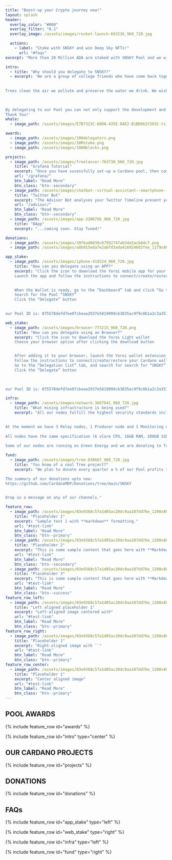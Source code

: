 ```yaml
---
title: "Boost-up your Crypto journey now!"
layout: splash
header:
  overlay_color: "#000"
  overlay_filter: "0.1"
  overlay_image: /assets/images/rocket-launch-693236_960_720.jpg

  actions:
    - label: "Stake with SNSKY and win Deep Sky NFTs!"
      url: "#faqs"
excerpt: "More than 20 Million ADA are staked with SNSKY Pool and we will be honored to welcome you in our family as well."

intro: 
  - title: "Why should you delegate to SNSKY?"
  - excerpt: 'We are a group of college friends who have come back together to run the SNSKY Stake Pool, with the Mission to create usefull content for the Cardano Community. Our Grafana Tutorial is very popular and is included in the CoinCashew Tutorial and in the Cardano Foundation Developer Portal. The Twitter Bot we developed is getting popular day by day and helping newcomers easily find the right Pools that match thier interests. We are also working on an exciting DApp. Stay Tuned!
 
 
Trees clean the air we pollute and preserve the water we drink. We wish that our children continue to live in a world where everyone can see a pollution free Summer Night SKY and we make our little contribution by planting trees. If you wish to help, it will be great if you can join our Fundraiser

 
 
By delegating to our Pool you can not only support the development and maintainance of these community tools but also receive consistant rewards and regular Token give aways.
Thank You!'
whale:
  - image_path: /assets/images/E7B7323C-68DA-435E-8AE2-B1BD662C503C-ts1643629915.jpeg

awards:
  - image_path: /assets/images/100delegators.png
  - image_path: /assets/images/30Mstake.png
  - image_path: /assets/images/1000blocks.png

projects:
  - image_path: /assets/images/freelancer-763730_960_720.jpg
    title: "Grafana Tutorial"
    excerpt: "Once you have sucessfully set-up a Cardano pool, then comes the most beautifull part - setting up your Dashboard and Alerts!"
    url: "/grafana/"
    btn_label: "Read More"
    btn_class: "btn--secondary"
  - image_path: /assets/images/chatbot--virtual-assistant--smartphone--cloud-communications.jpg
    title: "Twitter Bot"
    excerpt: "The Advisor Bot analyses your Twitter Timeline present you the top matching Pools"
    url: "/advisor/"
    btn_label: "Read More"
    btn_class: "btn--secondary"
  - image_path: /assets/images/app-3306766_960_720.jpg
    title: "DApp"
    excerpt: "...coming soon. Stay Tuned!"

donations:
  - image_path: /assets/images/39f6ad0d38c67992747ab34e2acb84cf.png
  - image_path: /assets/images/a8b915eda7e2a6fd3ada416924602fee_1179x909.51428571429.jpeg

app_stake:
  - image_path: /assets/images/iphone-410324_960_720.jpg
    title: "How can you delegate using an APP?"
    excerpt: "Click the icon to download the Yoroi mobile app for your device
    Launch the app and follow the instructions to connect/create/restore your Cardano wallet

 
    When the Wallet is ready, go to the “Dashboard” tab and click “Go to Staking Center”
    Search for the Pool “SNSKY”
    Click the “Delegate” button

 
our Pool ID is: 075578defd7ee97cbeaa2937e5819099cb3835ac9f9c8b1a2c3a3578"

web_stake:
  - image_path: /assets/images/browser-773215_960_720.png
    title: "How can you delegate using an Browser?"
    excerpt: "Click the icon to download the Yoroi Light wallet
    Choose your browser option after clicking the download button


    After adding it to your browser, launch the Yoroi wallet extension within the browser
    Follow the instructions to connect/create/restore your Cardano wallet
    Go to the “Delegation list” tab, and search for search for “SNSKY”
    Click the “Delegate” button

 
 
our Pool ID is: 075578defd7ee97cbeaa2937e5819099cb3835ac9f9c8b1a2c3a3578"

infra:
  - image_path: /assets/images/network-3607641_960_720.jpg
    title: "What mining infrastructure is being used?"
    excerpt: "All our nodes fulfill the highest security standards including multiple Authentication layers and multiple firewalls.

 
At the moment we have 3 Relay nodes, 1 Producer node and 1 Monitoring node. One of the relays is on stand-by to act as producer if needed. To support geographical decentralization, we have Relays running in Europe and in India.
 
All nodes have the same specification (6 vCore CPU, 16GB RAM, 200GB SSD, 200 Mbps) and are with different providers at different locations, ensuring no single point of failure.
 
Some of our nodes are running on Green Energy and we are donating to Tree projects to keep our footprint CO2 neutral!"

fund:
  - image_path: /assets/images/tree-838667_960_720.jpg
    title: "You know of a cool Tree project?"
    excerpt: "We plan to donate every quarter a % of our Pool profits to One Tree planted, but also welcome new ideas and projects from our delegators. Important for us is that the donations clearly helping on a specific environmental issue. Do join our One Tree Planted Fundraiser if you wish to help: https://forest-fundraiser.raisely.com/sam

The summary of our donations upto now: 
https://github.com/CardanoMDP/Donations/tree/main/SNSKY

 
Drop us a message on any of our channels."

feature_row:
  - image_path: /assets/images/03e9368c57a1d05ac20dc9aa107dd76e_1200x800.jpg
    title: "Placeholder 1"
    excerpt: "Sample text 1 with **markdown** formatting."
    url: "#test-link"
    btn_label: "Read More"
    btn_class: "btn--primary"
  - image_path: /assets/images/03e9368c57a1d05ac20dc9aa107dd76e_1200x800.jpg
    title: "Placeholder 2"
    excerpt: "This is some sample content that goes here with **Markdown** formatting."
    url: "#test-link"
    btn_label: "Read More"
    btn_class: "btn--secondary"
  - image_path: /assets/images/03e9368c57a1d05ac20dc9aa107dd76e_1200x800.jpg
    title: "Placeholder 3"
    excerpt: "This is some sample content that goes here with **Markdown** formatting."
    url: "#test-link"
    btn_label: "Read More"
    btn_class: "btn--success"
feature_row_left:
  - image_path: /assets/images/03e9368c57a1d05ac20dc9aa107dd76e_1200x800.jpg
    title: "Left aligned placeholder 1"
    excerpt: "Left-aligned image centered with"
    url: "#test-link"
    btn_label: "Read More"
    btn_class: "btn--primary"
feature_row_right:
  - image_path: /assets/images/03e9368c57a1d05ac20dc9aa107dd76e_1200x800.jpg
    title: "Placeholder 1"
    excerpt: "Right-aligned image with ``"
    url: "#test-link"
    btn_label: "Read More"
    btn_class: "btn--primary"
feature_row_center:
  - image_path: /assets/images/03e9368c57a1d05ac20dc9aa107dd76e_1200x800.jpg
    title: "Placeholder 1"
    excerpt: "Center aligned image"
    url: "#test-link"
    btn_label: "Read More"
    btn_class: "btn--primary"
---
```

## POOL AWARDS ##

{% include feature_row id="awards" %}

{% include feature_row id="intro" type="center" %}

## OUR CARDANO PROJECTS ##

{% include feature_row id="projects" %}

## DONATIONS ##
{% include feature_row id="donations" %}

## FAQs ##

{% include feature_row id="app_stake" type="left" %}

{% include feature_row id="web_stake" type="right" %}

{% include feature_row id="infra" type="left" %}

{% include feature_row id="fund" type="right" %}
